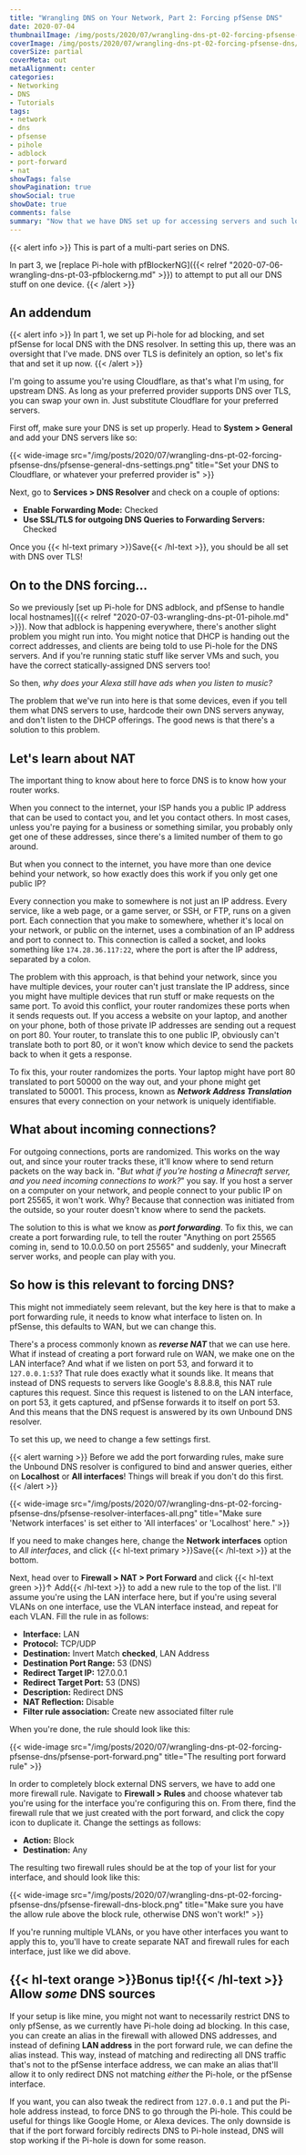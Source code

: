 ```yaml
---
title: "Wrangling DNS on Your Network, Part 2: Forcing pfSense DNS"
date: 2020-07-04
thumbnailImage: /img/posts/2020/07/wrangling-dns-pt-02-forcing-pfsense-dns/header.png
coverImage: /img/posts/2020/07/wrangling-dns-pt-02-forcing-pfsense-dns/header.png
coverSize: partial
coverMeta: out
metaAlignment: center
categories:
- Networking
- DNS
- Tutorials
tags:
- network
- dns
- pfsense
- pihole
- adblock
- port-forward
- nat
showTags: false
showPagination: true
showSocial: true
showDate: true
comments: false
summary: "Now that we have DNS set up for accessing servers and such locally, and we have adblock in place, we might want to prevent things like smart home devices from using their own DNS servers."
---
```

{{< alert info >}}
This is part of a multi-part series on DNS.

In part 3, we [replace Pi-hole with pfBlockerNG]({{< relref "2020-07-06-wrangling-dns-pt-03-pfblockerng.md" >}}) to attempt to put all our DNS stuff on one device.
{{< /alert >}}

## An addendum
{{< alert info >}}
In part 1, we set up Pi-hole for ad blocking, and set pfSense for local DNS with the DNS resolver. In setting this up, there was an oversight that I've made. DNS over TLS is definitely an option, so let's fix that and set it up now.
{{< /alert >}}

I'm going to assume you're using Cloudflare, as that's what I'm using, for upstream DNS. As long as your preferred provider supports DNS over TLS, you can swap your own in. Just substitute Cloudflare for your preferred servers.

First off, make sure your DNS is set up properly. Head to **System > General** and add your DNS servers like so:

{{< wide-image src="/img/posts/2020/07/wrangling-dns-pt-02-forcing-pfsense-dns/pfsense-general-dns-settings.png" title="Set your DNS to Cloudflare, or whatever your preferred provider is" >}}

Next, go to **Services > DNS Resolver** and check on a couple of options:
* **Enable Forwarding Mode:** Checked
* **Use SSL/TLS for outgoing DNS Queries to Forwarding Servers:** Checked

Once you {{< hl-text primary >}}Save{{< /hl-text >}}, you should be all set with DNS over TLS!

## On to the DNS forcing...
So we previously [set up Pi-hole for DNS adblock, and pfSense to handle local hostnames]({{< relref "2020-07-03-wrangling-dns-pt-01-pihole.md" >}}). Now that adblock is happening everywhere, there's another slight problem you might run into. You might notice that DHCP is handing out the correct addresses, and clients are being told to use Pi-hole for the DNS servers. And if you're running static stuff like server VMs and such, you have the correct statically-assigned DNS servers too!

So then, _why does your Alexa still have ads when you listen to music?_

The problem that we've run into here is that some devices, even if you tell them what DNS servers to use, hardcode their own DNS servers anyway, and don't listen to the DHCP offerings. The good news is that there's a solution to this problem.

## Let's learn about NAT
The important thing to know about here to force DNS is to know how your router works.

When you connect to the internet, your ISP hands you a public IP address that can be used to contact you, and let you contact others. In most cases, unless you're paying for a business or something similar, you probably only get one of these addresses, since there's a limited number of them to go around.

But when you connect to the internet, you have more than one device behind your network, so how exactly does this work if you only get one public IP?

Every connection you make to somewhere is not just an IP address. Every service, like a web page, or a game server, or SSH, or FTP, runs on a given port. Each connection that you make to somewhere, whether it's local on your network, or public on the internet, uses a combination of an IP address and port to connect to. This connection is called a socket, and looks something like `174.28.36.117:22`, where the port is after the IP address, separated by a colon.

The problem with this approach, is that behind your network, since you have multiple devices, your router can't just translate the IP address, since you might have multiple devices that run stuff or make requests on the same port. To avoid this conflict, your router randomizes these ports when it sends requests out. If you access a website on your laptop, and another on your phone, both of those private IP addresses are sending out a request on port 80. Your router, to translate this to one public IP, obviously can't translate both to port 80, or it won't know which device to send the packets back to when it gets a response.

To fix this, your router randomizes the ports. Your laptop might have port 80 translated to port 50000 on the way out, and your phone might get translated to 50001. This process, known as _**Network Address Translation**_ ensures that every connection on your network is uniquely identifiable.

## What about incoming connections?
For outgoing connections, ports are randomized. This works on the way out, and since your router tracks these, it'll know where to send return packets on the way back in. "_But what if you're hosting a Minecraft server, and you need incoming connections to work?_" you say. If you host a server on a computer on your network, and people connect to your public IP on port 25565, it won't work. Why? Because that connection was initiated from the outside, so your router doesn't know where to send the packets.

The solution to this is what we know as _**port forwarding**_. To fix this, we can create a port forwarding rule, to tell the router "Anything on port 25565 coming in, send to 10.0.0.50 on port 25565" and suddenly, your Minecraft server works, and people can play with you.

## So how is this relevant to forcing DNS?
This might not immediately seem relevant, but the key here is that to make a port forwarding rule, it needs to know what interface to listen on. In pfSense, this defaults to WAN, but we can change this.

There's a process commonly known as _**reverse NAT**_ that we can use here. What if instead of creating a port forward rule on WAN, we make one on the LAN interface? And what if we listen on port 53, and forward it to `127.0.0.1:53`? That rule does exactly what it sounds like. It means that instead of DNS requests to servers like Google's 8.8.8.8, this NAT rule captures this request. Since this request is listened to on the LAN interface, on port 53, it gets captured, and pfSense forwards it to itself on port 53. And this means that the DNS request is answered by its own Unbound DNS resolver.

To set this up, we need to change a few settings first.

{{< alert warning >}}
Before we add the port forwarding rules, make sure the Unbound DNS resolver is configured to bind and answer queries, either on **Localhost** or **All interfaces**! Things will break if you don't do this first.
{{< /alert >}}

{{< wide-image src="/img/posts/2020/07/wrangling-dns-pt-02-forcing-pfsense-dns/pfsense-resolver-interfaces-all.png" title="Make sure 'Network interfaces' is set either to 'All interfaces' or 'Localhost' here." >}}

If you need to make changes here, change the **Network interfaces** option to _All interfaces_, and click {{< hl-text primary >}}Save{{< /hl-text >}} at the bottom.

Next, head over to **Firewall > NAT > Port Forward** and click {{< hl-text green >}}↑ Add{{< /hl-text >}} to add a new rule to the top of the list. I'll assume you're using the LAN interface here, but if you're using several VLANs on one interface, use the VLAN interface instead, and repeat for each VLAN. Fill the rule in as follows:
* **Interface:** LAN
* **Protocol:** TCP/UDP
* **Destination:** Invert Match **checked**, LAN Address
* **Destination Port Range:** 53 (DNS)
* **Redirect Target IP:** 127.0.0.1
* **Redirect Target Port:** 53 (DNS)
* **Description:** Redirect DNS
* **NAT Reflection:** Disable
* **Filter rule association:** Create new associated filter rule

When you're done, the rule should look like this:

{{< wide-image src="/img/posts/2020/07/wrangling-dns-pt-02-forcing-pfsense-dns/pfsense-port-forward.png" title="The resulting port forward rule" >}}

In order to completely block external DNS servers, we have to add one more firewall rule. Navigate to **Firewall > Rules** and choose whatever tab you're using for the interface you're configuring this on. From there, find the firewall rule that we just created with the port forward, and click the copy icon to duplicate it. Change the settings as follows:
* **Action:** Block
* **Destination:** Any

The resulting two firewall rules should be at the top of your list for your interface, and should look like this:

{{< wide-image src="/img/posts/2020/07/wrangling-dns-pt-02-forcing-pfsense-dns/pfsense-firewall-dns-block.png" title="Make sure you have the allow rule above the block rule, otherwise DNS won't work!" >}}

If you're running multiple VLANs, or you have other interfaces you want to apply this to, you'll have to create separate NAT and firewall rules for each interface, just like we did above.

## {{< hl-text orange >}}Bonus tip!{{< /hl-text >}} Allow _some_ DNS sources

If your setup is like mine, you might not want to necessarily restrict DNS to only pfSense, as we currently have Pi-hole doing ad blocking. In this case, you can create an alias in the firewall with allowed DNS addresses, and instead of defining **LAN address** in the port forward rule, we can define the alias instead. This way, instead of matching and redirecting all DNS traffic that's not to the pfSense interface address, we can make an alias that'll allow it to only redirect DNS not matching _either_ the Pi-hole, or the pfSense interface.

If you want, you can also tweak the redirect from `127.0.0.1` and put the Pi-hole address instead, to force DNS to go through the Pi-hole. This could be useful for things like Google Home, or Alexa devices. The only downside is that if the port forward forcibly redirects DNS to Pi-hole instead, DNS will stop working if the Pi-hole is down for some reason.